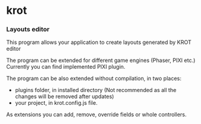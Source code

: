 # krot

### Layouts editor

This program allows your application to create layouts generated by KROT editor

The program can be extended for different game engines (Phaser, PIXI etc.)
Currently you can find implemented PIXI plugin.

The program can be also extended without compilation, in two places:
* plugins folder, in installed directory (Not recommended as all the changes will be removed after updates)
* your project, in krot.config.js file.

As extensions you can add, remove, override fields or whole controllers.
